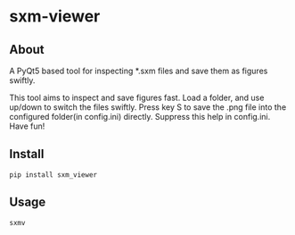 # sxm-viewer

## About

A PyQt5 based tool for inspecting *.sxm files and save them as figures swiftly.

This tool aims to inspect and save figures fast.
Load a folder, and use up/down to switch the files swiftly. Press key S to save the .png file into the configured folder(in config.ini) directly.
Suppress this help in config.ini.
Have fun! 


## Install
```
pip install sxm_viewer
```

## Usage
```
sxmv
```

